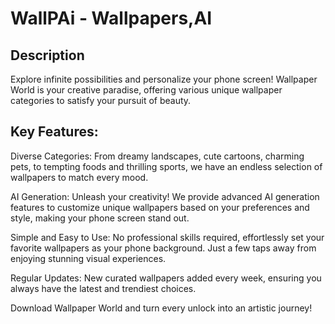 # WallPAi - Wallpapers,AI
<!--[![沙漠中的岩石图片](./assets/ios-badge.svg "App Store")](https://apps.apple.com/cn/app/%E7%A0%81%E4%B8%8A%E7%9C%8B%E6%BA%90-%E6%89%AB%E6%9D%A1%E5%BD%A2%E7%A0%81%E6%9F%A5%E5%95%86%E5%93%81%E4%BA%A7%E5%9C%B0/id6463448144)-->

## Description
Explore infinite possibilities and personalize your phone screen! Wallpaper World is your creative paradise, offering various unique wallpaper categories to satisfy your pursuit of beauty.

## Key Features:

Diverse Categories: From dreamy landscapes, cute cartoons, charming pets, to tempting foods and thrilling sports, we have an endless selection of wallpapers to match every mood.

AI Generation: Unleash your creativity! We provide advanced AI generation features to customize unique wallpapers based on your preferences and style, making your phone screen stand out.

Simple and Easy to Use: No professional skills required, effortlessly set your favorite wallpapers as your phone background. Just a few taps away from enjoying stunning visual experiences.

Regular Updates: New curated wallpapers added every week, ensuring you always have the latest and trendiest choices.

Download Wallpaper World and turn every unlock into an artistic journey!
